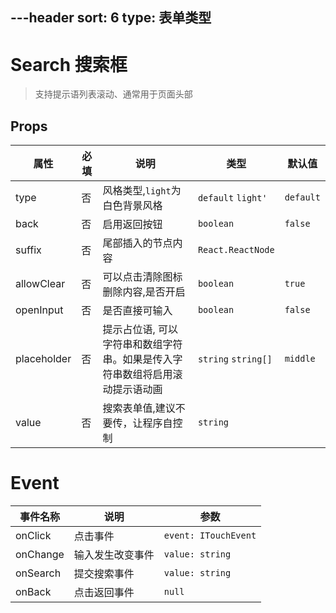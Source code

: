 ---header
sort: 6
type: 表单类型
---
# Search 搜索框
> 支持提示语列表滚动、通常用于页面头部

<demo>


## Props
| 属性 | 必填 | 说明 | 类型 | 默认值 |
| --- | --- | --- | --- | --- |
| type | 否 | 风格类型,`light`为白色背景风格 | `default` `light'` | `default` |
| back | 否 | 启用返回按钮 | `boolean` | `false` |
| suffix | 否 | 尾部插入的节点内容 | `React.ReactNode` | |
| allowClear | 否 | 可以点击清除图标删除内容,是否开启 | `boolean` | `true` |
| openInput | 否 | 是否直接可输入 | `boolean` | `false` |
| placeholder | 否 | 提示占位语, 可以字符串和数组字符串。如果是传入字符串数组将启用滚动提示语动画 | `string` `string[]` | `middle` |
| value | 否 | 搜索表单值,建议不要传，让程序自控制 | `string` |  |

# Event
| 事件名称 | 说明 | 参数 |
| --- | --- | --- |
| onClick | 点击事件 | `event: ITouchEvent` |
| onChange | 输入发生改变事件 | `value: string` |
| onSearch | 提交搜索事件 | `value: string` |
| onBack | 点击返回事件 | `null` |


